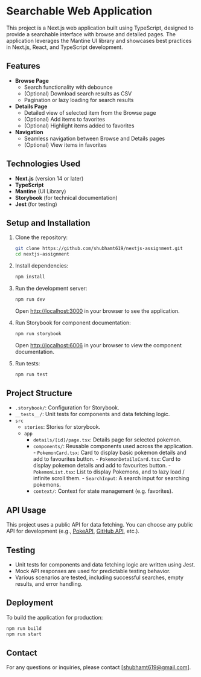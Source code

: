 
# Searchable Web Application

This project is a Next.js web application built using TypeScript, designed to provide a searchable interface with browse and detailed pages. The application leverages the Mantine UI library and showcases best practices in Next.js, React, and TypeScript development.

## Features

- **Browse Page**
  - Search functionality with debounce
  - (Optional) Download search results as CSV
  - Pagination or lazy loading for search results
- **Details Page**
  - Detailed view of selected item from the Browse page
  - (Optional) Add items to favorites
  - (Optional) Highlight items added to favorites
- **Navigation**
  - Seamless navigation between Browse and Details pages
  - (Optional) View items in favorites

## Technologies Used

- **Next.js** (version 14 or later)
- **TypeScript**
- **Mantine** (UI Library)
- **Storybook** (for technical documentation)
- **Jest** (for testing)

## Setup and Installation

1. Clone the repository:
   ```sh
   git clone https://github.com/shubhamt619/nextjs-assignment.git
   cd nextjs-assignment
   ```

2. Install dependencies:
   ```sh
   npm install
   ```

3. Run the development server:
   ```sh
   npm run dev
   ```
   Open [http://localhost:3000](http://localhost:3000) in your browser to see the application.

4. Run Storybook for component documentation:
   ```sh
   npm run storybook
   ```
   Open [http://localhost:6006](http://localhost:6006) in your browser to view the component documentation.

5. Run tests:
   ```sh
   npm run test
   ```

## Project Structure
- `.storybook/`: Configuration for Storybook.
- `__tests__/`: Unit tests for components and data fetching logic.
- `src`
  - `stories`: Stories for storybook.
  - `app`
      - `details/[id]/page.tsx`: Details page for selected pokemon.
      - `components/`: Reusable components used across the application.
            - `PokemonCard.tsx`: Card to display basic pokemon details and add to favourites button.
            - `PokemonDetailsCard.tsx`: Card to display pokemon details and add to favourites button.
            - `PokemonList.tsx`: List to display Pokemons, and to lazy load / infinite scroll them.
            - `SearchInput`: A search input for searching pokemons.
      - `context/`: Context for state management (e.g. favorites).

## API Usage

This project uses a public API for data fetching. You can choose any public API for development (e.g., [PokeAPI](https://pokeapi.co/api/v2/), [GitHub API](https://api.github.com/), etc.).

## Testing

- Unit tests for components and data fetching logic are written using Jest.
- Mock API responses are used for predictable testing behavior.
- Various scenarios are tested, including successful searches, empty results, and error handling.

## Deployment

To build the application for production:
```sh
npm run build
npm run start
```

## Contact

For any questions or inquiries, please contact [shubhamt619@gmail.com].

